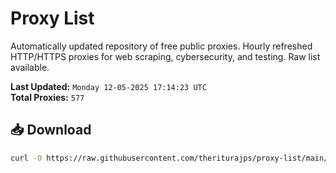 # Proxy List

Automatically updated repository of free public proxies. Hourly refreshed HTTP/HTTPS proxies for web scraping, cybersecurity, and testing. Raw list available.

**Last Updated:** `Monday 12-05-2025 17:14:23 UTC`  
**Total Proxies:** `577`

## 📥 Download
```bash
curl -O https://raw.githubusercontent.com/theriturajps/proxy-list/main/proxies.txt
